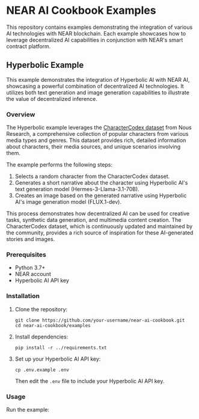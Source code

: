 # NEAR AI Cookbook Examples

This repository contains examples demonstrating the integration of various AI technologies with NEAR blockchain. Each example showcases how to leverage decentralized AI capabilities in conjunction with NEAR's smart contract platform.

## Hyperbolic Example

This example demonstrates the integration of Hyperbolic AI with NEAR AI, showcasing a powerful combination of decentralized AI technologies. It utilizes both text generation and image generation capabilities to illustrate the value of decentralized inference.

### Overview

The Hyperbolic example leverages the [CharacterCodex dataset](https://huggingface.co/datasets/NousResearch/CharacterCodex) from Nous Research, a comprehensive collection of popular characters from various media types and genres. This dataset provides rich, detailed information about characters, their media sources, and unique scenarios involving them.

The example performs the following steps:
1. Selects a random character from the CharacterCodex dataset.
2. Generates a short narrative about the character using Hyperbolic AI's text generation model (Hermes-3-Llama-3.1-70B).
3. Creates an image based on the generated narrative using Hyperbolic AI's image generation model (FLUX.1-dev).

This process demonstrates how decentralized AI can be used for creative tasks, synthetic data generation, and multimedia content creation. The CharacterCodex dataset, which is continuously updated and maintained by the community, provides a rich source of inspiration for these AI-generated stories and images.

### Prerequisites

- Python 3.7+
- NEAR account
- Hyperbolic AI API key

### Installation

1. Clone the repository:

   ```
   git clone https://github.com/your-username/near-ai-cookbook.git
   cd near-ai-cookbook/examples
   ```

2. Install dependencies:

   ```
   pip install -r ../requirements.txt
   ```

3. Set up your Hyperbolic AI API key:

   ```
   cp .env.example .env
   ```
   Then edit the `.env` file to include your Hyperbolic AI API key.

### Usage

Run the example:

